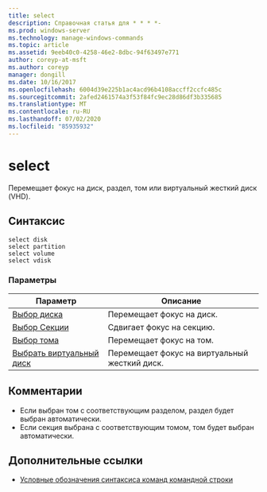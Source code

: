 ```yaml
---
title: select
description: Справочная статья для * * * *-
ms.prod: windows-server
ms.technology: manage-windows-commands
ms.topic: article
ms.assetid: 9eeb40c0-4258-46e2-8dbc-94f63497e771
author: coreyp-at-msft
ms.author: coreyp
manager: dongill
ms.date: 10/16/2017
ms.openlocfilehash: 6004d39e225b1ac4acd96b4108accff2ccfc485c
ms.sourcegitcommit: 2afed2461574a3f53f84fc9ec28d86df3b335685
ms.translationtype: MT
ms.contentlocale: ru-RU
ms.lasthandoff: 07/02/2020
ms.locfileid: "85935932"
---
```

# <a name="select"></a>select



Перемещает фокус на диск, раздел, том или виртуальный жесткий диск (VHD).

## <a name="syntax"></a>Синтаксис

```
select disk
select partition
select volume
select vdisk
```

### <a name="parameters"></a>Параметры

|Параметр|Описание|
|---------|-----------|
|[Выбор диска](select-disk.md)|Перемещает фокус на диск.|
|[Выбор Секции](select-partition.md)|Сдвигает фокус на секцию.|
|[Выбор тома](select-volume.md)|Перемещает фокус на том.|
|[Выбрать виртуальный диск](select-vdisk.md)|Перемещает фокус на виртуальный жесткий диск.|

## <a name="remarks"></a>Комментарии

-   Если выбран том с соответствующим разделом, раздел будет выбран автоматически.
-   Если секция выбрана с соответствующим томом, том будет выбран автоматически.

## <a name="additional-references"></a>Дополнительные ссылки

- [Условные обозначения синтаксиса команд командной строки](command-line-syntax-key.md)

